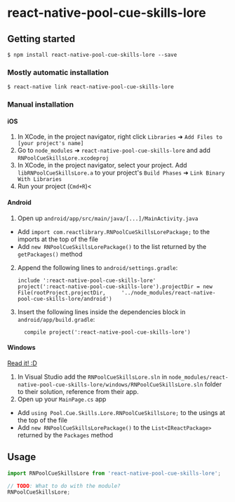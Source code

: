 
# react-native-pool-cue-skills-lore

## Getting started

`$ npm install react-native-pool-cue-skills-lore --save`

### Mostly automatic installation

`$ react-native link react-native-pool-cue-skills-lore`

### Manual installation


#### iOS

1. In XCode, in the project navigator, right click `Libraries` ➜ `Add Files to [your project's name]`
2. Go to `node_modules` ➜ `react-native-pool-cue-skills-lore` and add `RNPoolCueSkillsLore.xcodeproj`
3. In XCode, in the project navigator, select your project. Add `libRNPoolCueSkillsLore.a` to your project's `Build Phases` ➜ `Link Binary With Libraries`
4. Run your project (`Cmd+R`)<

#### Android

1. Open up `android/app/src/main/java/[...]/MainActivity.java`
  - Add `import com.reactlibrary.RNPoolCueSkillsLorePackage;` to the imports at the top of the file
  - Add `new RNPoolCueSkillsLorePackage()` to the list returned by the `getPackages()` method
2. Append the following lines to `android/settings.gradle`:
  	```
  	include ':react-native-pool-cue-skills-lore'
  	project(':react-native-pool-cue-skills-lore').projectDir = new File(rootProject.projectDir, 	'../node_modules/react-native-pool-cue-skills-lore/android')
  	```
3. Insert the following lines inside the dependencies block in `android/app/build.gradle`:
  	```
      compile project(':react-native-pool-cue-skills-lore')
  	```

#### Windows
[Read it! :D](https://github.com/ReactWindows/react-native)

1. In Visual Studio add the `RNPoolCueSkillsLore.sln` in `node_modules/react-native-pool-cue-skills-lore/windows/RNPoolCueSkillsLore.sln` folder to their solution, reference from their app.
2. Open up your `MainPage.cs` app
  - Add `using Pool.Cue.Skills.Lore.RNPoolCueSkillsLore;` to the usings at the top of the file
  - Add `new RNPoolCueSkillsLorePackage()` to the `List<IReactPackage>` returned by the `Packages` method


## Usage
```javascript
import RNPoolCueSkillsLore from 'react-native-pool-cue-skills-lore';

// TODO: What to do with the module?
RNPoolCueSkillsLore;
```
  